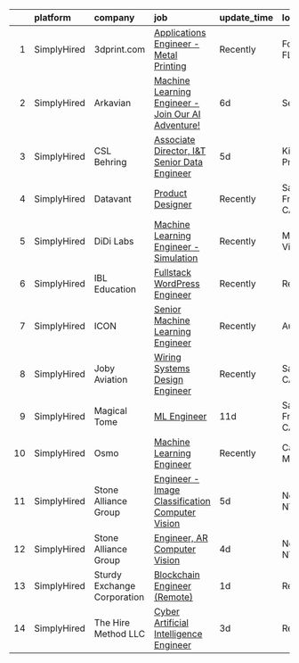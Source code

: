 

|    | platform    | company                     | job                                                                                                                                                                | update_time   | location            |
|---:|:------------|:----------------------------|:-------------------------------------------------------------------------------------------------------------------------------------------------------------------|:--------------|:--------------------|
|  1 | SimplyHired | 3dprint.com                 | [Applications Engineer - Metal Printing](https://www.simplyhired.com/job/LXD9N4zX8SgtSNoTYHLhs6CYknM9Jf1vg3r_wzupfVLn4oxOtmIFaA?q=generative+engineer)             | Recently      | Fort Myers, FL      |
|  2 | SimplyHired | Arkavian                    | [Machine Learning Engineer - Join Our AI Adventure!](https://www.simplyhired.com/job/oKRVOmJNx9JJAnueo2NJKrYBT1NJRe15AtCwCM3DcKqoMCTvn1-7UQ?q=generative+engineer) | 6d            | Seattle, WA         |
|  3 | SimplyHired | CSL Behring                 | [Associate Director, I&T Senior Data Engineer](https://www.simplyhired.com/job/1g2uCSAPFuERnBZWPF8afLBRFM9OrPSmka2QSjETaBi93kq3gru9WA?q=generative+engineer)       | 5d            | King of Prussia, PA |
|  4 | SimplyHired | Datavant                    | [Product Designer](https://www.simplyhired.com/job/3c2lxtgcQOOksvndELp2NzgC3TnD4qLnw7VyjlNrDXdzyy_w0sOtmA?q=generative+engineer)                                   | Recently      | San Francisco, CA   |
|  5 | SimplyHired | DiDi Labs                   | [Machine Learning Engineer - Simulation](https://www.simplyhired.com/job/0FIFJ4YUalf3s40eXZAFHstJJzH20E2rQROkdnoUTMS249LqvIcPrw?q=generative+engineer)             | Recently      | Mountain View, CA   |
|  6 | SimplyHired | IBL Education               | [Fullstack WordPress Engineer](https://www.simplyhired.com/job/GXpABDCIFVMkpuoXHC0ybGP6b24grbkL6EHP_ngIpLGbIYo0Iw_Yvg?q=generative+engineer)                       | Recently      | Remote              |
|  7 | SimplyHired | ICON                        | [Senior Machine Learning Engineer](https://www.simplyhired.com/job/Tom900-yEtRrMMlGvHf2o_mk5h2oLoOtE8B7rso1AB034IDQP6SIow?q=generative+engineer)                   | Recently      | Austin, TX          |
|  8 | SimplyHired | Joby Aviation               | [Wiring Systems Design Engineer](https://www.simplyhired.com/job/6d8NmxhUjNvSc1gqZ73DGNquJW2c6AUwS5XQquWE-xJ5UHQAjOrm_Q?q=generative+engineer)                     | Recently      | Santa Cruz, CA      |
|  9 | SimplyHired | Magical Tome                | [ML Engineer](https://www.simplyhired.com/job/8hnfwUDWakW-_VJBoH8afjvi4COFVbwrtwVf9BTd9NkSKwuqXqrX5g?q=generative+engineer)                                        | 11d           | San Francisco, CA   |
| 10 | SimplyHired | Osmo                        | [Machine Learning Engineer](https://www.simplyhired.com/job/6TG2RLUnOFItU4LTSMatHKGdAya-AUsUBxW6x5n9fv6r1aBA1-Yhcg?q=generative+engineer)                          | Recently      | Cambridge, MA       |
| 11 | SimplyHired | Stone Alliance Group        | [Engineer - Image Classification Computer Vision](https://www.simplyhired.com/job/0N_ngWLa43A0D6xqMW5VEX5-_bKwEnyV7Z7gvG5zIxSFmgL-1vFUQg?q=generative+engineer)    | 5d            | New York, NY        |
| 12 | SimplyHired | Stone Alliance Group        | [Engineer, AR Computer Vision](https://www.simplyhired.com/job/_mdLXtLsEUC9ar8XuDajLNLdcQdKGQCAtONzjSEjxWFcM-s7phmrOQ?q=generative+engineer)                       | 4d            | New York, NY        |
| 13 | SimplyHired | Sturdy Exchange Corporation | [Blockchain Engineer (Remote)](https://www.simplyhired.com/job/M_Te04dQ1edE78BgNcKhg1efbU8ro2WhJlkBRztDArQSzpQXXFqOGA?q=generative+engineer)                       | 1d            | Remote              |
| 14 | SimplyHired | The Hire Method LLC         | [Cyber Artificial Intelligence Engineer](https://www.simplyhired.com/job/TtkW12-RcMXN51Y1iAifGd4_T6UPmKXwZO5vhQEoXN6Wl-g2Msmc8A?q=generative+engineer)             | 3d            | Remote              |